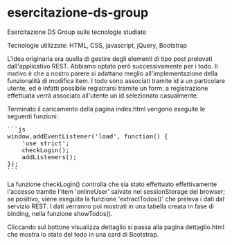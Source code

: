 # esercitazione-ds-group
Esercitazione DS Group sulle tecnologie studiate

Tecnologie utilizzate: HTML, CSS, javascript, jQuery, Bootstrap

L'idea originaria era quella di gestire degli elementi di tipo post prelevati dall'applicativo REST. Abbiamo optato però
successivamente per i todo. Il motivo è che a nostro parere si adattano meglio all'implementazione della funzionalità di 
modifica item. I todo sono associati tramite id a un particolare utente, ed è infatti possibile registrarsi tramite un form: a registrazione effettuata verrà associato all'utente un id selezionato casualmente.

Terminato il caricamento della pagina index.html vengono eseguite le seguenti funzioni:


<pre>
```js
window.addEventListener('load', function() {
	'use strict';
	checkLogin();
	addListeners();
});
```
</pre>


La funzione checkLogin() controlla che sia stato effettuato effettivamente l'accesso tramite l'item 'onlineUser' salvato nel sessionStorage del browser; se positivo, viene eseguita la funzione 'extractTodos()' che preleva i dati dal servizio REST. I dati verranno poi mostrati in una tabella creata in fase di binding, nella funzione showTodos().

Cliccando sul bottone visualizza dettaglio si passa alla pagina dettaglio.html che mostra lo stato del todo in una card di Bootstrap. 
